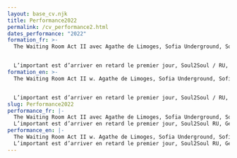 ```yaml
---
layout: base_cv.njk
title: Performance2022
permalink: /cv_performance2.html
dates_performance: "2022"
formation_fr: >-
  The Waiting Room Act II avec Agathe de Limoges, Sofia Underground, Sofia, BG


  L’important est d’arriver en retard le premier jour, Soul2Soul / RU, Genève, CH
formation_en: >-
  The Waiting Room Act II w. Agathe de Limoges, Sofia Underground, Sofia, BG


  L’important est d’arriver en retard le premier jour, Soul2Soul / RU, Geneva, CH
slug: Performance2022
performance_fr: |-
  The Waiting Room Act II avec Agathe de Limoges, Sofia Underground, Sofia, BG
  L’important est d’arriver en retard le premier jour, Soul2Soul RU, Genève, CH
performance_en: |-
  The Waiting Room Act II w. Agathe de Limoges, Sofia Underground, Sofia, BG
  L’important est d’arriver en retard le premier jour, Soul2Soul RU, Geneva, CH
---
```

